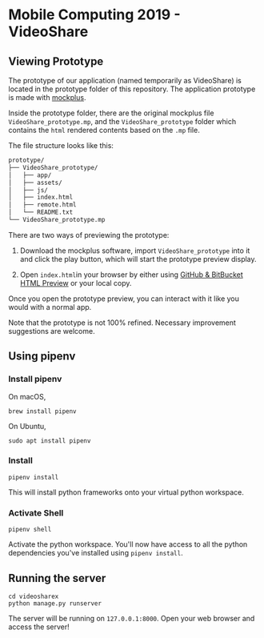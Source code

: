 Mobile Computing 2019 - VideoShare
===

## Viewing Prototype 

The prototype of our application (named temporarily as VideoShare) is located in the prototype folder of this repository. The application prototype is made with [mockplus](https://www.mockplus.com/). 

Inside the prototype folder, there are the original mockplus file `VideoShare_prototype.mp`, and the `VideoShare_prototype` folder which contains the `html` rendered contents based on the `.mp` file.

The file structure looks like this:

```dockerfile
prototype/
├── VideoShare_prototype/
│   ├── app/
│   ├── assets/
│   ├── js/
│   ├── index.html
│   ├── remote.html
│   └── README.txt
└── VideoShare_prototype.mp
```

There are two ways of previewing the prototype:

1. Download the mockplus software, import `VideoShare_prototype` into it and click the play button, which will start the prototype preview display.

2. Open `index.html`in your browser by either using [GitHub & BitBucket HTML Preview](https://htmlpreview.github.io/) or your local copy. 

Once you open the prototype preview, you can interact with it like you would with a normal app.

Note that the prototype is not 100% refined. Necessary improvement suggestions are welcome.

## Using pipenv 

### Install pipenv
On macOS,
```
brew install pipenv
```

On Ubuntu,
```
sudo apt install pipenv
```

### Install
```
pipenv install
```

This will install python frameworks onto your virtual python workspace.

### Activate Shell
```
pipenv shell
```
Activate the python workspace. You'll now have access to all the python dependencies you've installed using `pipenv install`.

## Running the server
```
cd videosharex
python manage.py runserver
```

The server will be running on `127.0.0.1:8000`. Open your web browser and access the server!

